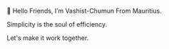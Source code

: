 🤟 Hello Friends, I’m Vashist-Chumun From Mauritius.

Simplicity is the soul of efficiency.

Let's make it work together.
